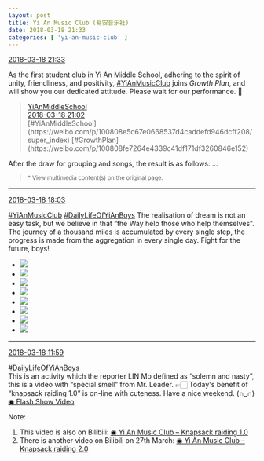 ```yaml
---
layout: post
title: Yi An Music Club (易安音乐社)
date: 2018-03-18 21:33
categories: [ 'yi-an-music-club' ]
---
```


<div class="weibo-info">
  <a href="https://weibo.com/6094546964/G7ZdbEbof">2018-03-18 21:33</a>
</div>

As the first student club in Yi An Middle School, adhering to the spirit of unity, friendliness, and positivity, [#YiAnMusicClub](https://weibo.com/p/100808beae2e3e05b17b64f63ebedca39f19b2/super_index) joins *Growth Plan*, and will show you our dedicated attitude. Please wait for our performance. 🤗

<!-- more -->

> <div class="weibo-post-name">
>   <a href="https://weibo.com/yianschool">YiAnMiddleSchool</a>
> </div>
> <div class="weibo-info">
>   <a href="https://weibo.com/6074218720/G7Z0wiqJ3">2018-03-18 21:02</a>
> </div>
> [#YiAnMiddleSchool](https://weibo.com/p/100808e5c67e0668537d4caddefd946dcff208/super_index) [#GrowthPlan](https://weibo.com/p/100808fe7264e4339c41df171df3260846e152)  
After the draw for grouping and songs, the result is as follows: …  
> <small>* View multimedia content(s) on the original page.</small>

---

<div class="weibo-info">
  <a href="https://weibo.com/6094546964/G7XPKEedw">2018-03-18 18:03</a>
</div>

[#YiAnMusicClub](https://weibo.com/p/100808beae2e3e05b17b64f63ebedca39f19b2/super_index) [#DailyLifeOfYiAnBoys](https://weibo.com/p/100808bf13d14673176f6dffac5481debd621e) The realisation of dream is not an easy task, but we believe in that “the Way help those who help themselves”. The journey of a thousand miles is accumulated by every single step, the progress is made from the aggregation in every single day. Fight for the future, boys!

<ul class="weibo-pic-list-3">
  <li class="weibo-pic">
    <a href="//wx3.sinaimg.cn/mw690/006Es64Aly1fph4h041rzj32bc1jkqv6.jpg"><img src="//wx3.sinaimg.cn/thumb150/006Es64Aly1fph4h041rzj32bc1jkqv6.jpg"/></a>
  </li>
  <li class="weibo-pic">
    <a href="//wx3.sinaimg.cn/mw690/006Es64Aly1fph4h1famrj31jk2bcnpe.jpg"><img src="//wx3.sinaimg.cn/thumb150/006Es64Aly1fph4h1famrj31jk2bcnpe.jpg"/></a>
  </li>
  <li class="weibo-pic">
    <a href="//wx1.sinaimg.cn/mw690/006Es64Aly1fph4h3y5jsj32bc1jke83.jpg"><img src="//wx1.sinaimg.cn/thumb150/006Es64Aly1fph4h3y5jsj32bc1jke83.jpg"/></a>
  </li>
  <li class="weibo-pic">
    <a href="//wx2.sinaimg.cn/mw690/006Es64Aly1fph4h84flnj32bc1jkhdv.jpg"><img src="//wx2.sinaimg.cn/thumb150/006Es64Aly1fph4h84flnj32bc1jkhdv.jpg"/></a>
  </li>
  <li class="weibo-pic">
    <a href="//wx4.sinaimg.cn/mw690/006Es64Aly1fph4ha3uzwj31jk2bchdv.jpg"><img src="//wx4.sinaimg.cn/thumb150/006Es64Aly1fph4ha3uzwj31jk2bchdv.jpg"/></a>
  </li>
  <li class="weibo-pic">
    <a href="//wx4.sinaimg.cn/mw690/006Es64Aly1fph4hcyhohj31jk2bcnpf.jpg"><img src="//wx4.sinaimg.cn/thumb150/006Es64Aly1fph4hcyhohj31jk2bcnpf.jpg"/></a>
  </li>
  <li class="weibo-pic">
    <a href="//wx3.sinaimg.cn/mw690/006Es64Aly1fph4gypbqaj32bc1jkkjn.jpg"><img src="//wx3.sinaimg.cn/thumb150/006Es64Aly1fph4gypbqaj32bc1jkkjn.jpg"/></a>
  </li>
  <li class="weibo-pic">
    <a href="//wx1.sinaimg.cn/mw690/006Es64Aly1fph4hf0ht0j32bc1jkqv6.jpg"><img src="//wx1.sinaimg.cn/thumb150/006Es64Aly1fph4hf0ht0j32bc1jkqv6.jpg"/></a>
  </li>
</ul>

---

<div class="weibo-info">
  <a href="https://weibo.com/6094546964/G7Vs123cu">2018-03-18 11:59</a>
</div>

[#DailyLifeOfYiAnBoys](https://weibo.com/p/100808bf13d14673176f6dffac5481debd621e)  
This is an activity which the reporter LIN Mo defined as “solemn and nasty”, this is a video with “special smell” from Mr. Leader. :point_right:🏻 Today's benefit of “knapsack raiding 1.0” is on-line with cuteness. Have a nice weekend. (∩_∩)  
[◉ Flash Show Video](http://www.miaopai.com/show/7NPburJU9TD7V9Kv~ORBJD1vy18b-~pwPZMDkQ__.htm)

Note:
1. This video is also on Bilibili: [◉ Yi An Music Club – Knapsack raiding 1.0](https://www.bilibili.com/video/av20923133)
1. There is another video on Bilibili on 27th March: [◉ Yi An Music Club – Knapsack raiding 2.0](https://www.bilibili.com/video/av21304682)
